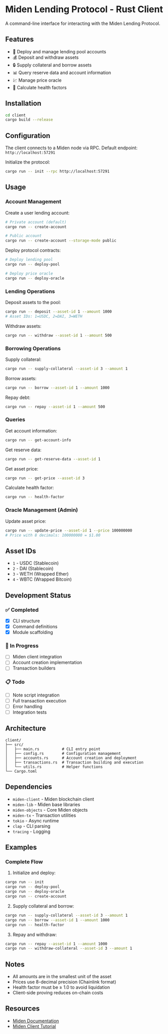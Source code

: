 # Miden Lending Protocol - Rust Client

A command-line interface for interacting with the Miden Lending Protocol.

## Features

- 🏦 Deploy and manage lending pool accounts
- 💰 Deposit and withdraw assets
- 🔒 Supply collateral and borrow assets
- 📊 Query reserve data and account information
- 💹 Manage price oracle
- 🏥 Calculate health factors

## Installation

```bash
cd client
cargo build --release
```

## Configuration

The client connects to a Miden node via RPC. Default endpoint: `http://localhost:57291`

Initialize the protocol:
```bash
cargo run -- init --rpc http://localhost:57291
```

## Usage

### Account Management

Create a user lending account:
```bash
# Private account (default)
cargo run -- create-account

# Public account
cargo run -- create-account --storage-mode public
```

Deploy protocol contracts:
```bash
# Deploy lending pool
cargo run -- deploy-pool

# Deploy price oracle
cargo run -- deploy-oracle
```

### Lending Operations

Deposit assets to the pool:
```bash
cargo run -- deposit --asset-id 1 --amount 1000
# Asset IDs: 1=USDC, 2=DAI, 3=WETH
```

Withdraw assets:
```bash
cargo run -- withdraw --asset-id 1 --amount 500
```

### Borrowing Operations

Supply collateral:
```bash
cargo run -- supply-collateral --asset-id 3 --amount 1
```

Borrow assets:
```bash
cargo run -- borrow --asset-id 1 --amount 1000
```

Repay debt:
```bash
cargo run -- repay --asset-id 1 --amount 500
```

### Queries

Get account information:
```bash
cargo run -- get-account-info
```

Get reserve data:
```bash
cargo run -- get-reserve-data --asset-id 1
```

Get asset price:
```bash
cargo run -- get-price --asset-id 3
```

Calculate health factor:
```bash
cargo run -- health-factor
```

### Oracle Management (Admin)

Update asset price:
```bash
cargo run -- update-price --asset-id 1 --price 100000000
# Price with 8 decimals: 100000000 = $1.00
```

## Asset IDs

- `1` - USDC (Stablecoin)
- `2` - DAI (Stablecoin)
- `3` - WETH (Wrapped Ether)
- `4` - WBTC (Wrapped Bitcoin)

## Development Status

### ✅ Completed
- [x] CLI structure
- [x] Command definitions
- [x] Module scaffolding

### 🚧 In Progress
- [ ] Miden client integration
- [ ] Account creation implementation
- [ ] Transaction builders

### 📋 Todo
- [ ] Note script integration
- [ ] Full transaction execution
- [ ] Error handling
- [ ] Integration tests

## Architecture

```
client/
├── src/
│   ├── main.rs          # CLI entry point
│   ├── config.rs        # Configuration management
│   ├── accounts.rs      # Account creation and deployment
│   ├── transactions.rs  # Transaction building and execution
│   └── utils.rs         # Helper functions
└── Cargo.toml
```

## Dependencies

- `miden-client` - Miden blockchain client
- `miden-lib` - Miden base libraries
- `miden-objects` - Core Miden objects
- `miden-tx` - Transaction utilities
- `tokio` - Async runtime
- `clap` - CLI parsing
- `tracing` - Logging

## Examples

### Complete Flow

1. Initialize and deploy:
```bash
cargo run -- init
cargo run -- deploy-pool
cargo run -- deploy-oracle
cargo run -- create-account
```

2. Supply collateral and borrow:
```bash
cargo run -- supply-collateral --asset-id 3 --amount 1
cargo run -- borrow --asset-id 1 --amount 1000
cargo run -- health-factor
```

3. Repay and withdraw:
```bash
cargo run -- repay --asset-id 1 --amount 1000
cargo run -- withdraw-collateral --asset-id 3 --amount 1
```

## Notes

- All amounts are in the smallest unit of the asset
- Prices use 8-decimal precision (Chainlink format)
- Health factor must be ≥ 1.0 to avoid liquidation
- Client-side proving reduces on-chain costs

## Resources

- [Miden Documentation](https://0xmiden.github.io/miden-docs/)
- [Miden Client Tutorial](https://0xmiden.github.io/miden-docs/imported/miden-tutorials/)
